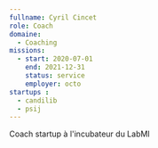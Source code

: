 ```yaml
---
fullname: Cyril Cincet
role: Coach
domaine:
  - Coaching
missions:
  - start: 2020-07-01
    end: 2021-12-31
    status: service
    employer: octo
startups :
  - candilib
  - psij
---
```


Coach startup à l'incubateur du LabMI
